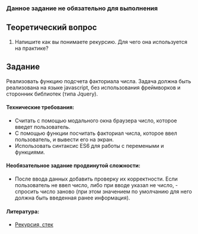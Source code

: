### Данное задание не обязательно для выполнения

## Теоретический вопрос

1. Напишите как вы понимаете рекурсию. Для чего она используется на практике?

## Задание

Реализовать функцию подсчета факториала числа. Задача должна быть реализована на языке javascript, без использования фреймворков и сторонник библиотек (типа Jquery).

#### Технические требования:
- Считать с помощью модального окна браузера число, которое введет пользователь.
- С помощью функции посчитать факториал числа, которое ввел пользователь, и вывести его на экран.
- Использовать синтаксис ES6 для работы с перемеными и функциями.

#### Необязательное задание продвинутой сложности:
- После ввода данных добавить проверку их корректности. Если пользователь не ввел число, либо при вводе указал не число, - спросить число заново (при этом значением по умолчанию для него должна быть введенная ранее информация).

#### Литература:
- [Рекурсия, стек](https://learn.javascript.ru/recursion)
